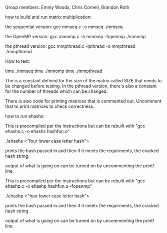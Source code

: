 Group members: Emmy Woods, Chris Cornell, Brandon Roth

how to build and run matrix multiplication:

the sequential version:
gcc mmseq.c -o mmseq
./mmseq

the OpenMP version:
gcc mmomp.c -o mmomp -fopenmp
./mmomp

the pthread version:
gcc mmpthread.c -lpthread -o mmpthread
./mmpthread

How to test:

time ./mmseq
time ./mmomp
time ./mmpthread

The is a constant defined for the size of the matrix called SIZE that needs to be 
changed before testing. In the pthread version, there's also a constant for the 
number of threads which can be changed.

There is also code for printing matrices that is commented out. 
Uncomment that to print matrices to check correctness.

how to run ehashs:

This is precompiled per the instructions but can be rebuilt with "gcc ehashs.c -o ehashs hashfun.o"

./ehashs <"four lower case letter hash">

prints the hash passed in and then if it meets the requirments, the cracked hash string.

output of what is going on can be turned on by uncommenting the printf line.

 
This is precompiled per the instructions but can be rebuilt with "gcc ehashp.c -o ehashp hashfun.o -fopenmp"

./ehashp <"four lower case letter hash">

prints the hash passed in and then if it meets the requirments, the cracked hash string.

output of what is going on can be turned on by uncommenting the printf line.
